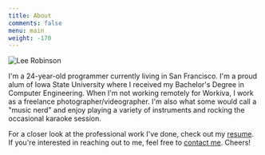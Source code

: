 ```yaml
---
title: About
comments: false
menu: main
weight: -170
---
```

![Lee Robinson](/img/reinebringen-summit.jpg)

I'm a 24-year-old programmer currently living in San Francisco. I'm a proud alum of Iowa State University where I received my Bachelor's Degree in Computer Engineering. When I'm not working remotely for Workiva, I work as a freelance photographer/videographer. I'm also what some would call a "music nerd" and enjoy playing a variety of instruments and rocking the occasional karaoke session.

For a closer look at the professional work I've done, check out my [resume](/LeeRobinson.pdf). If you're interested in reaching out to me, feel free to [contact me](mailto:lrobinson2011@gmail.com). Cheers!